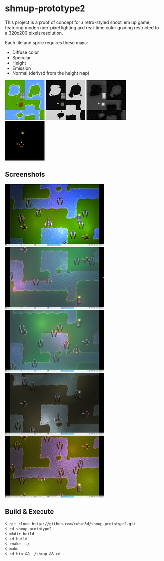 # shmup-prototype2

This project is a proof of concept for a retro-styled shoot 'em up game, featuring modern per-pixel lighting and real-time color grading restricted to a 320x200 pixels resolution.

Each tile and sprite requires these maps:
- Diffuse color
- Specular
- Height
- Emission
- Normal (derived from the height map)

<img src="https://raw.githubusercontent.com/ruben3d/shmup-prototype2/master/doc/tiles-color.png" />
<img src="https://raw.githubusercontent.com/ruben3d/shmup-prototype2/master/doc/tiles-specular.png" />
<img src="https://raw.githubusercontent.com/ruben3d/shmup-prototype2/master/doc/tiles-height.png" />
<img src="https://raw.githubusercontent.com/ruben3d/shmup-prototype2/master/doc/tiles-emission.png" />

## Screenshots

[<img src="https://raw.githubusercontent.com/ruben3d/shmup-prototype2/master/doc/ss01.png" width="320" height="200" />](https://raw.githubusercontent.com/ruben3d/shmup-prototype2/master/doc/ss01.png)
[<img src="https://raw.githubusercontent.com/ruben3d/shmup-prototype2/master/doc/ss02.png" width="320" height="200" />](https://raw.githubusercontent.com/ruben3d/shmup-prototype2/master/doc/ss02.png)
[<img src="https://raw.githubusercontent.com/ruben3d/shmup-prototype2/master/doc/ss03.png" width="320" height="200" />](https://raw.githubusercontent.com/ruben3d/shmup-prototype2/master/doc/ss03.png)
[<img src="https://raw.githubusercontent.com/ruben3d/shmup-prototype2/master/doc/ss04.png" width="320" height="200" />](https://raw.githubusercontent.com/ruben3d/shmup-prototype2/master/doc/ss04.png)
[<img src="https://raw.githubusercontent.com/ruben3d/shmup-prototype2/master/doc/ss05.png" width="320" height="200" />](https://raw.githubusercontent.com/ruben3d/shmup-prototype2/master/doc/ss05.png)

## Build & Execute

```
$ git clone https://github.com/ruben3d/shmup-prototype2.git
$ cd shmup-prototype2
$ mkdir build
$ cd build
$ cmake ../
$ make
$ cd bin && ./shmup && cd ..
```
